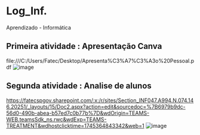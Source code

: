 # Log_Inf.
Aprendizado - Informática
## Primeira atividade : Apresentação Canva
file:///C:/Users/Fatec/Desktop/Apresenta%C3%A7%C3%A3o%20Pessoal.pdf
![image](https://github.com/user-attachments/assets/f692560e-e415-417d-82ed-60f48fe522a4)
## Segunda atividade : Analise de alunos
https://fatecspgov.sharepoint.com/:x:/r/sites/Section_INF047.A994.N.074.146.20251/_layouts/15/Doc2.aspx?action=edit&sourcedoc=%7B6979b9dc-56d0-490b-abea-b57ed7c0b77b%7D&wdOrigin=TEAMS-WEB.teamsSdk_ns.rwc&wdExp=TEAMS-TREATMENT&wdhostclicktime=1745364843342&web=1
![image](https://github.com/user-attachments/assets/798075e8-c277-4c7f-9043-396b3c603ee1)
##

